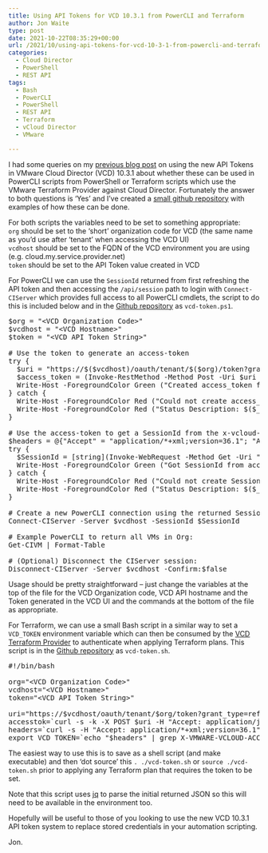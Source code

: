```yaml
---
title: Using API Tokens for VCD 10.3.1 from PowerCLI and Terraform
author: Jon Waite
type: post
date: 2021-10-22T08:35:29+00:00
url: /2021/10/using-api-tokens-for-vcd-10-3-1-from-powercli-and-terraform/
categories:
  - Cloud Director
  - PowerShell
  - REST API
tags:
  - Bash
  - PowerCLI
  - PowerShell
  - REST API
  - Terraform
  - vCloud Director
  - VMware

---
```

I had some queries on my [previous blog post][1] on using the new API Tokens in VMware Cloud Director (VCD) 10.3.1 about whether these can be used in PowerCLI scripts from PowerShell or Terraform scripts which use the VMware Terraform Provider against Cloud Director. Fortunately the answer to both questions is &#8216;Yes&#8217; and I&#8217;ve created a [small github repository][2] with examples of how these can be done.

For both scripts the variables need to be set to something appropriate:  
`org` should be set to the &#8216;short&#8217; organization code for VCD (the same name as you&#8217;d use after &#8216;tenant&#8217; when accessing the VCD UI)  
`vcdhost` should be set to the FQDN of the VCD environment you are using (e.g. cloud.my.service.provider.net)  
`token` should be set to the API Token value created in VCD

For PowerCLI we can use the `SessionId` returned from first refreshing the API token and then accessing the `/api/session` path to login with `Connect-CIServer` which provides full access to all PowerCLI cmdlets, the script to do this is included below and in the [Github repository][2] as `vcd-token.ps1`.

<pre class="EnlighterJSRAW" data-enlighter-language="powershell">$org = "&lt;VCD Organization Code&gt;"
$vcdhost = "&lt;VCD Hostname&gt;"
$token = "&lt;VCD API Token String&gt;"

# Use the token to generate an access-token
try {
  $uri = "https://$($vcdhost)/oauth/tenant/$($org)/token?grant_type=refresh_token&refresh_token=$($token)"
  $access_token = (Invoke-RestMethod -Method Post -Uri $uri -Headers @{'Accept' = 'application/json'}).access_token
  Write-Host -ForegroundColor Green ("Created access_token from token successfully")
} catch {
  Write-Host -ForegroundColor Red ("Could not create access_token from token, response code: $($_.Exception.Response.StatusCode.value__)")
  Write-Host -ForegroundColor Red ("Status Description: $($_.Exception.Response.ReasonPhrase).")
}

# Use the access-token to get a SessionId from the x-vcloud-authorization header response:
$headers = @{"Accept" = "application/*+xml;version=36.1"; "Authorization" = "Bearer $($access_token)"}
try {
  $SessionId = [string](Invoke-WebRequest -Method Get -Uri "https://$($vcdhost)/api/session" -Headers $headers).headers.'x-vcloud-authorization'
  Write-Host -ForegroundColor Green ("Got SessionId from access_token successfully")
} catch {
  Write-Host -ForegroundColor Red ("Could not create SessionId from access_token, response code: $($_.Exception.Response.StatusCode.value__)")
  Write-Host -ForegroundColor Red ("Status Description: $($_.Exception.Response.ReasonPhrase).")
}

# Create a new PowerCLI connection using the returned SessionId:
Connect-CIServer -Server $vcdhost -SessionId $SessionId

# Example PowerCLI to return all VMs in Org:
Get-CIVM | Format-Table

# (Optional) Disconnect the CIServer session:
Disconnect-CIServer -Server $vcdhost -Confirm:$false
</pre>

Usage should be pretty straightforward &#8211; just change the variables at the top of the file for the VCD Organization code, VCD API hostname and the Token generated in the VCD UI and the commands at the bottom of the file as appropriate.

For Terraform, we can use a small Bash script in a similar way to set a `VCD_TOKEN` environment variable which can then be consumed by the [VCD Terraform Provider][3] to authenticate when applying Terraform plans. This script is in the [Github repository][2] as `vcd-token.sh`.

<pre class="EnlighterJSRAW" data-enlighter-language="shell">#!/bin/bash

org="&lt;VCD Organization Code&gt;"
vcdhost="&lt;VCD Hostname&gt;"
token="&lt;VCD API Token String&gt;"

uri="https://$vcdhost/oauth/tenant/$org/token?grant_type=refresh_token&refresh_token=$token"
accesstok=`curl -s -k -X POST $uri -H "Accept: application/json" | jq -r '.access_token'`
headers=`curl -s -H "Accept: application/*+xml;version=36.1" -H "Authorization: Bearer $accesstok" -k -I -X GET https://$vcdhost/api/session`
export VCD_TOKEN=`echo "$headers" | grep X-VMWARE-VCLOUD-ACCESS-TOKEN: | cut -f2- -d: | awk '{$1=$1};1'`</pre>

The easiest way to use this is to save as a shell script (and make executable) and then &#8216;dot source&#8217; this `. ./vcd-token.sh` or `source ./vcd-token.sh` prior to applying any Terraform plan that requires the token to be set.

Note that this script uses [jq][4] to parse the initial returned JSON so this will need to be available in the environment too.

Hopefully will be useful to those of you looking to use the new VCD 10.3.1 API token system to replace stored credentials in your automation scripting.

Jon.

 [1]: https://kiwicloud.ninja/?p=68945
 [2]: https://github.com/jondwaite/vcdapitoken
 [3]: https://registry.terraform.io/providers/vmware/vcd/latest/docs
 [4]: https://stedolan.github.io/jq/